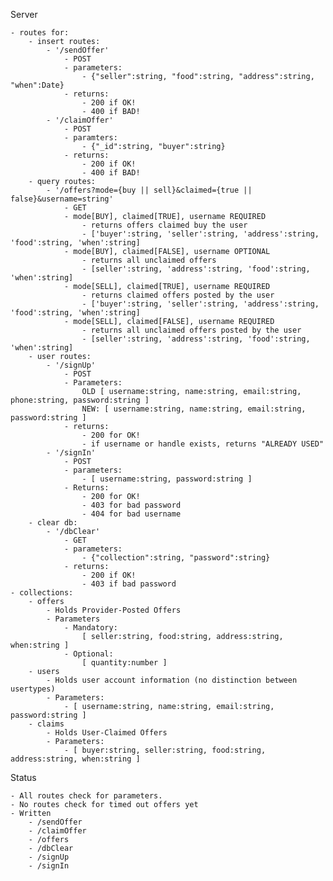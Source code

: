 Server

    - routes for:
        - insert routes:
            - '/sendOffer'
                - POST
                - parameters:
                    - {"seller":string, "food":string, "address":string, "when":Date}
                - returns:
                    - 200 if OK!
                    - 400 if BAD!
            - '/claimOffer'
                - POST
                - paramters:
                    - {"_id":string, "buyer":string}
                - returns:
                    - 200 if OK!
                    - 400 if BAD!
        - query routes:
            - '/offers?mode={buy || sell}&claimed={true || false}&username=string'
                - GET
                - mode[BUY], claimed[TRUE], username REQUIRED
                    - returns offers claimed buy the user
                    - ['buyer':string, 'seller':string, 'address':string, 'food':string, 'when':string]
                - mode[BUY], claimed[FALSE], username OPTIONAL
                    - returns all unclaimed offers
                    - [seller':string, 'address':string, 'food':string, 'when':string]
                - mode[SELL], claimed[TRUE], username REQUIRED
                    - returns claimed offers posted by the user
                    - ['buyer':string, 'seller':string, 'address':string, 'food':string, 'when':string]
                - mode[SELL], claimed[FALSE], username REQUIRED
                    - returns all unclaimed offers posted by the user
                    - [seller':string, 'address':string, 'food':string, 'when':string]
        - user routes:
            - '/signUp'
                - POST
                - Parameters: 
                    OLD [ username:string, name:string, email:string, phone:string, password:string ]
                    NEW: [ username:string, name:string, email:string, password:string ]
                - returns:
                    - 200 for OK!
                    - if username or handle exists, returns "ALREADY USED"
            - '/signIn'
                - POST
                - parameters:
                    - [ username:string, password:string ]
                - Returns:
                    - 200 for OK!
                    - 403 for bad password
                    - 404 for bad username
        - clear db:
            - '/dbClear'
                - GET
                - parameters:
                    - {"collection":string, "password":string}
                - returns:
                    - 200 if OK!
                    - 403 if bad password
    - collections:
        - offers
            - Holds Provider-Posted Offers
            - Parameters
                - Mandatory:
                    [ seller:string, food:string, address:string, when:string ]
                - Optional:
                    [ quantity:number ]
        - users
            - Holds user account information (no distinction between usertypes)
            - Parameters:
                - [ username:string, name:string, email:string, password:string ]
        - claims
            - Holds User-Claimed Offers
            - Parameters:
                - [ buyer:string, seller:string, food:string, address:string, when:string ]

Status

    - All routes check for parameters.
    - No routes check for timed out offers yet
    - Written
        - /sendOffer
        - /claimOffer
        - /offers
        - /dbClear
        - /signUp
        - /signIn